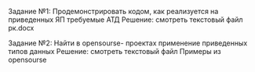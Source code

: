 Задание №1: Продемонстрировать кодом, как реализуется на приведенных ЯП требуемые АТД 
Решение: смотреть текстовый файл рк.docx




Задание №2: Найти в opensourse- проектах применение приведенных типов данных
Решение: смотреть текстовый файл Примеры из opensourse
